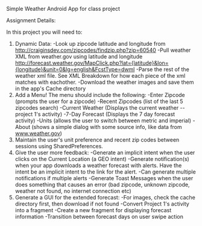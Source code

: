 Simple Weather Android App for class project

Assignment Details:

In this project you will need to:
1. Dynamic Data:
    -Look up zipcode latitude and longitude from http://craiginsdev.com/zipcodes/findzip.php?zip=60540
    -Pull weather XML from weather.gov using latitude and longitude
    http://forecast.weather.gov/MapClick.php?lat={latitude}&lon={longitude}&unit=0&lg=english&FcstType=dwml
    -Parse the rest of the weather xml file. See XML Breakdown for how each piece of the xml matches with eachother.
    -Download the weather images and save them in the app's Cache directory
2. Add a Menu! The menu should include the following:
    -Enter Zipcode (prompts the user for a zipcode)
    -Recent Zipcodes (list of the last 5 zipcodes search)
    -Current Weather (Displays the current weather -- project 1's activity)
    -7-Day Forecast (Displays the 7 day forecast activity)
    -Units (allows the user to switch between metric and imperial)
    -About (shows a simple dialog with some source info, like data from www.weather.gov)
3. Maintain the user's unit preference and recent zip codes between sessions using SharedPreferences.
4. Give the user more feedback:
    -Generate an implicit intent when the user clicks on the Current Location (a GEO intent)
    -Generate notification(s) when your app downloads a weather forecast with alerts. Have the intent be an implicit intent to the link for the alert. 
    -Can generate multiple notifications if multiple alerts
    -Generate Toast Messages when the user does something that causes an error (bad zipcode, unknown zipcode, weather not found, no internet connection etc)
5. Generate a GUI for the extended forecast:
    -For images, check the cache directory first, then download if not found
    -Convert Project 1's activity into a fragment
    -Create a new fragment for displaying forecast information
    -Transition between forecast days on user swipe action
